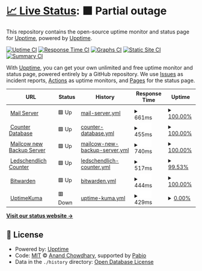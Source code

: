 # [📈 Live Status](https://upptime.github.io/upptime): <!--live status--> **🟧 Partial outage**

This repository contains the open-source uptime monitor and status page for [Upptime](https://upptime.js.org), powered by [Upptime](https://github.com/upptime/upptime).

[![Uptime CI](https://github.com/upptime/upptime/workflows/Uptime%20CI/badge.svg)](https://github.com/upptime/upptime/actions?query=workflow%3A%22Uptime+CI%22)
[![Response Time CI](https://github.com/upptime/upptime/workflows/Response%20Time%20CI/badge.svg)](https://github.com/upptime/upptime/actions?query=workflow%3A%22Response+Time+CI%22)
[![Graphs CI](https://github.com/upptime/upptime/workflows/Graphs%20CI/badge.svg)](https://github.com/upptime/upptime/actions?query=workflow%3A%22Graphs+CI%22)
[![Static Site CI](https://github.com/upptime/upptime/workflows/Static%20Site%20CI/badge.svg)](https://github.com/upptime/upptime/actions?query=workflow%3A%22Static+Site+CI%22)
[![Summary CI](https://github.com/upptime/upptime/workflows/Summary%20CI/badge.svg)](https://github.com/upptime/upptime/actions?query=workflow%3A%22Summary+CI%22)

With [Upptime](https://upptime.js.org), you can get your own unlimited and free uptime monitor and status page, powered entirely by a GitHub repository. We use [Issues](https://github.com/upptime/upptime/issues) as incident reports, [Actions](https://github.com/upptime/upptime/actions) as uptime monitors, and [Pages](https://upptime.github.io/upptime) for the status page.

<!--start: status pages-->
<!-- This summary is generated by Upptime (https://github.com/upptime/upptime) -->
<!-- Do not edit this manually, your changes will be overwritten -->
<!-- prettier-ignore -->
| URL | Status | History | Response Time | Uptime |
| --- | ------ | ------- | ------------- | ------ |
| <img alt="" src="https://icons.duckduckgo.com/ip3/mail.fampopprol.me.ico" height="13"> [Mail Server](https://mail.fampopprol.me) | 🟩 Up | [mail-server.yml](https://github.com/Joinsider/upptime/commits/HEAD/history/mail-server.yml) | <details><summary><img alt="Response time graph" src="./graphs/mail-server/response-time-week.png" height="20"> 661ms</summary><br><a href="https://upptime.github.io/upptime/history/mail-server"><img alt="Response time 672" src="https://img.shields.io/endpoint?url=https%3A%2F%2Fraw.githubusercontent.com%2FJoinsider%2Fupptime%2FHEAD%2Fapi%2Fmail-server%2Fresponse-time.json"></a><br><a href="https://upptime.github.io/upptime/history/mail-server"><img alt="24-hour response time 591" src="https://img.shields.io/endpoint?url=https%3A%2F%2Fraw.githubusercontent.com%2FJoinsider%2Fupptime%2FHEAD%2Fapi%2Fmail-server%2Fresponse-time-day.json"></a><br><a href="https://upptime.github.io/upptime/history/mail-server"><img alt="7-day response time 661" src="https://img.shields.io/endpoint?url=https%3A%2F%2Fraw.githubusercontent.com%2FJoinsider%2Fupptime%2FHEAD%2Fapi%2Fmail-server%2Fresponse-time-week.json"></a><br><a href="https://upptime.github.io/upptime/history/mail-server"><img alt="30-day response time 688" src="https://img.shields.io/endpoint?url=https%3A%2F%2Fraw.githubusercontent.com%2FJoinsider%2Fupptime%2FHEAD%2Fapi%2Fmail-server%2Fresponse-time-month.json"></a><br><a href="https://upptime.github.io/upptime/history/mail-server"><img alt="1-year response time 672" src="https://img.shields.io/endpoint?url=https%3A%2F%2Fraw.githubusercontent.com%2FJoinsider%2Fupptime%2FHEAD%2Fapi%2Fmail-server%2Fresponse-time-year.json"></a></details> | <details><summary><a href="https://upptime.github.io/upptime/history/mail-server">100.00%</a></summary><a href="https://upptime.github.io/upptime/history/mail-server"><img alt="All-time uptime 99.85%" src="https://img.shields.io/endpoint?url=https%3A%2F%2Fraw.githubusercontent.com%2FJoinsider%2Fupptime%2FHEAD%2Fapi%2Fmail-server%2Fuptime.json"></a><br><a href="https://upptime.github.io/upptime/history/mail-server"><img alt="24-hour uptime 100.00%" src="https://img.shields.io/endpoint?url=https%3A%2F%2Fraw.githubusercontent.com%2FJoinsider%2Fupptime%2FHEAD%2Fapi%2Fmail-server%2Fuptime-day.json"></a><br><a href="https://upptime.github.io/upptime/history/mail-server"><img alt="7-day uptime 100.00%" src="https://img.shields.io/endpoint?url=https%3A%2F%2Fraw.githubusercontent.com%2FJoinsider%2Fupptime%2FHEAD%2Fapi%2Fmail-server%2Fuptime-week.json"></a><br><a href="https://upptime.github.io/upptime/history/mail-server"><img alt="30-day uptime 99.94%" src="https://img.shields.io/endpoint?url=https%3A%2F%2Fraw.githubusercontent.com%2FJoinsider%2Fupptime%2FHEAD%2Fapi%2Fmail-server%2Fuptime-month.json"></a><br><a href="https://upptime.github.io/upptime/history/mail-server"><img alt="1-year uptime 99.85%" src="https://img.shields.io/endpoint?url=https%3A%2F%2Fraw.githubusercontent.com%2FJoinsider%2Fupptime%2FHEAD%2Fapi%2Fmail-server%2Fuptime-year.json"></a></details>
| <img alt="" src="https://icons.duckduckgo.com/ip3/ledschendlich-pb.fampopprol.me.ico" height="13"> [Counter Database](https://ledschendlich-pb.fampopprol.me) | 🟩 Up | [counter-database.yml](https://github.com/Joinsider/upptime/commits/HEAD/history/counter-database.yml) | <details><summary><img alt="Response time graph" src="./graphs/counter-database/response-time-week.png" height="20"> 455ms</summary><br><a href="https://upptime.github.io/upptime/history/counter-database"><img alt="Response time 461" src="https://img.shields.io/endpoint?url=https%3A%2F%2Fraw.githubusercontent.com%2FJoinsider%2Fupptime%2FHEAD%2Fapi%2Fcounter-database%2Fresponse-time.json"></a><br><a href="https://upptime.github.io/upptime/history/counter-database"><img alt="24-hour response time 418" src="https://img.shields.io/endpoint?url=https%3A%2F%2Fraw.githubusercontent.com%2FJoinsider%2Fupptime%2FHEAD%2Fapi%2Fcounter-database%2Fresponse-time-day.json"></a><br><a href="https://upptime.github.io/upptime/history/counter-database"><img alt="7-day response time 455" src="https://img.shields.io/endpoint?url=https%3A%2F%2Fraw.githubusercontent.com%2FJoinsider%2Fupptime%2FHEAD%2Fapi%2Fcounter-database%2Fresponse-time-week.json"></a><br><a href="https://upptime.github.io/upptime/history/counter-database"><img alt="30-day response time 477" src="https://img.shields.io/endpoint?url=https%3A%2F%2Fraw.githubusercontent.com%2FJoinsider%2Fupptime%2FHEAD%2Fapi%2Fcounter-database%2Fresponse-time-month.json"></a><br><a href="https://upptime.github.io/upptime/history/counter-database"><img alt="1-year response time 461" src="https://img.shields.io/endpoint?url=https%3A%2F%2Fraw.githubusercontent.com%2FJoinsider%2Fupptime%2FHEAD%2Fapi%2Fcounter-database%2Fresponse-time-year.json"></a></details> | <details><summary><a href="https://upptime.github.io/upptime/history/counter-database">100.00%</a></summary><a href="https://upptime.github.io/upptime/history/counter-database"><img alt="All-time uptime 99.98%" src="https://img.shields.io/endpoint?url=https%3A%2F%2Fraw.githubusercontent.com%2FJoinsider%2Fupptime%2FHEAD%2Fapi%2Fcounter-database%2Fuptime.json"></a><br><a href="https://upptime.github.io/upptime/history/counter-database"><img alt="24-hour uptime 100.00%" src="https://img.shields.io/endpoint?url=https%3A%2F%2Fraw.githubusercontent.com%2FJoinsider%2Fupptime%2FHEAD%2Fapi%2Fcounter-database%2Fuptime-day.json"></a><br><a href="https://upptime.github.io/upptime/history/counter-database"><img alt="7-day uptime 100.00%" src="https://img.shields.io/endpoint?url=https%3A%2F%2Fraw.githubusercontent.com%2FJoinsider%2Fupptime%2FHEAD%2Fapi%2Fcounter-database%2Fuptime-week.json"></a><br><a href="https://upptime.github.io/upptime/history/counter-database"><img alt="30-day uptime 99.94%" src="https://img.shields.io/endpoint?url=https%3A%2F%2Fraw.githubusercontent.com%2FJoinsider%2Fupptime%2FHEAD%2Fapi%2Fcounter-database%2Fuptime-month.json"></a><br><a href="https://upptime.github.io/upptime/history/counter-database"><img alt="1-year uptime 99.98%" src="https://img.shields.io/endpoint?url=https%3A%2F%2Fraw.githubusercontent.com%2FJoinsider%2Fupptime%2FHEAD%2Fapi%2Fcounter-database%2Fuptime-year.json"></a></details>
| <img alt="" src="https://icons.duckduckgo.com/ip3/backup-mail.fampopprol.me.ico" height="13"> [Mailcow new Backup Server](https://backup-mail.fampopprol.me) | 🟩 Up | [mailcow-new-backup-server.yml](https://github.com/Joinsider/upptime/commits/HEAD/history/mailcow-new-backup-server.yml) | <details><summary><img alt="Response time graph" src="./graphs/mailcow-new-backup-server/response-time-week.png" height="20"> 740ms</summary><br><a href="https://upptime.github.io/upptime/history/mailcow-new-backup-server"><img alt="Response time 1310" src="https://img.shields.io/endpoint?url=https%3A%2F%2Fraw.githubusercontent.com%2FJoinsider%2Fupptime%2FHEAD%2Fapi%2Fmailcow-new-backup-server%2Fresponse-time.json"></a><br><a href="https://upptime.github.io/upptime/history/mailcow-new-backup-server"><img alt="24-hour response time 728" src="https://img.shields.io/endpoint?url=https%3A%2F%2Fraw.githubusercontent.com%2FJoinsider%2Fupptime%2FHEAD%2Fapi%2Fmailcow-new-backup-server%2Fresponse-time-day.json"></a><br><a href="https://upptime.github.io/upptime/history/mailcow-new-backup-server"><img alt="7-day response time 740" src="https://img.shields.io/endpoint?url=https%3A%2F%2Fraw.githubusercontent.com%2FJoinsider%2Fupptime%2FHEAD%2Fapi%2Fmailcow-new-backup-server%2Fresponse-time-week.json"></a><br><a href="https://upptime.github.io/upptime/history/mailcow-new-backup-server"><img alt="30-day response time 772" src="https://img.shields.io/endpoint?url=https%3A%2F%2Fraw.githubusercontent.com%2FJoinsider%2Fupptime%2FHEAD%2Fapi%2Fmailcow-new-backup-server%2Fresponse-time-month.json"></a><br><a href="https://upptime.github.io/upptime/history/mailcow-new-backup-server"><img alt="1-year response time 1310" src="https://img.shields.io/endpoint?url=https%3A%2F%2Fraw.githubusercontent.com%2FJoinsider%2Fupptime%2FHEAD%2Fapi%2Fmailcow-new-backup-server%2Fresponse-time-year.json"></a></details> | <details><summary><a href="https://upptime.github.io/upptime/history/mailcow-new-backup-server">100.00%</a></summary><a href="https://upptime.github.io/upptime/history/mailcow-new-backup-server"><img alt="All-time uptime 98.84%" src="https://img.shields.io/endpoint?url=https%3A%2F%2Fraw.githubusercontent.com%2FJoinsider%2Fupptime%2FHEAD%2Fapi%2Fmailcow-new-backup-server%2Fuptime.json"></a><br><a href="https://upptime.github.io/upptime/history/mailcow-new-backup-server"><img alt="24-hour uptime 100.00%" src="https://img.shields.io/endpoint?url=https%3A%2F%2Fraw.githubusercontent.com%2FJoinsider%2Fupptime%2FHEAD%2Fapi%2Fmailcow-new-backup-server%2Fuptime-day.json"></a><br><a href="https://upptime.github.io/upptime/history/mailcow-new-backup-server"><img alt="7-day uptime 100.00%" src="https://img.shields.io/endpoint?url=https%3A%2F%2Fraw.githubusercontent.com%2FJoinsider%2Fupptime%2FHEAD%2Fapi%2Fmailcow-new-backup-server%2Fuptime-week.json"></a><br><a href="https://upptime.github.io/upptime/history/mailcow-new-backup-server"><img alt="30-day uptime 100.00%" src="https://img.shields.io/endpoint?url=https%3A%2F%2Fraw.githubusercontent.com%2FJoinsider%2Fupptime%2FHEAD%2Fapi%2Fmailcow-new-backup-server%2Fuptime-month.json"></a><br><a href="https://upptime.github.io/upptime/history/mailcow-new-backup-server"><img alt="1-year uptime 98.84%" src="https://img.shields.io/endpoint?url=https%3A%2F%2Fraw.githubusercontent.com%2FJoinsider%2Fupptime%2FHEAD%2Fapi%2Fmailcow-new-backup-server%2Fuptime-year.json"></a></details>
| <img alt="" src="https://icons.duckduckgo.com/ip3/letschendlich.website.ico" height="13"> [Ledschendlich Counter](https://letschendlich.website) | 🟩 Up | [ledschendlich-counter.yml](https://github.com/Joinsider/upptime/commits/HEAD/history/ledschendlich-counter.yml) | <details><summary><img alt="Response time graph" src="./graphs/ledschendlich-counter/response-time-week.png" height="20"> 517ms</summary><br><a href="https://upptime.github.io/upptime/history/ledschendlich-counter"><img alt="Response time 410" src="https://img.shields.io/endpoint?url=https%3A%2F%2Fraw.githubusercontent.com%2FJoinsider%2Fupptime%2FHEAD%2Fapi%2Fledschendlich-counter%2Fresponse-time.json"></a><br><a href="https://upptime.github.io/upptime/history/ledschendlich-counter"><img alt="24-hour response time 133" src="https://img.shields.io/endpoint?url=https%3A%2F%2Fraw.githubusercontent.com%2FJoinsider%2Fupptime%2FHEAD%2Fapi%2Fledschendlich-counter%2Fresponse-time-day.json"></a><br><a href="https://upptime.github.io/upptime/history/ledschendlich-counter"><img alt="7-day response time 517" src="https://img.shields.io/endpoint?url=https%3A%2F%2Fraw.githubusercontent.com%2FJoinsider%2Fupptime%2FHEAD%2Fapi%2Fledschendlich-counter%2Fresponse-time-week.json"></a><br><a href="https://upptime.github.io/upptime/history/ledschendlich-counter"><img alt="30-day response time 287" src="https://img.shields.io/endpoint?url=https%3A%2F%2Fraw.githubusercontent.com%2FJoinsider%2Fupptime%2FHEAD%2Fapi%2Fledschendlich-counter%2Fresponse-time-month.json"></a><br><a href="https://upptime.github.io/upptime/history/ledschendlich-counter"><img alt="1-year response time 410" src="https://img.shields.io/endpoint?url=https%3A%2F%2Fraw.githubusercontent.com%2FJoinsider%2Fupptime%2FHEAD%2Fapi%2Fledschendlich-counter%2Fresponse-time-year.json"></a></details> | <details><summary><a href="https://upptime.github.io/upptime/history/ledschendlich-counter">99.53%</a></summary><a href="https://upptime.github.io/upptime/history/ledschendlich-counter"><img alt="All-time uptime 99.84%" src="https://img.shields.io/endpoint?url=https%3A%2F%2Fraw.githubusercontent.com%2FJoinsider%2Fupptime%2FHEAD%2Fapi%2Fledschendlich-counter%2Fuptime.json"></a><br><a href="https://upptime.github.io/upptime/history/ledschendlich-counter"><img alt="24-hour uptime 100.00%" src="https://img.shields.io/endpoint?url=https%3A%2F%2Fraw.githubusercontent.com%2FJoinsider%2Fupptime%2FHEAD%2Fapi%2Fledschendlich-counter%2Fuptime-day.json"></a><br><a href="https://upptime.github.io/upptime/history/ledschendlich-counter"><img alt="7-day uptime 99.53%" src="https://img.shields.io/endpoint?url=https%3A%2F%2Fraw.githubusercontent.com%2FJoinsider%2Fupptime%2FHEAD%2Fapi%2Fledschendlich-counter%2Fuptime-week.json"></a><br><a href="https://upptime.github.io/upptime/history/ledschendlich-counter"><img alt="30-day uptime 99.86%" src="https://img.shields.io/endpoint?url=https%3A%2F%2Fraw.githubusercontent.com%2FJoinsider%2Fupptime%2FHEAD%2Fapi%2Fledschendlich-counter%2Fuptime-month.json"></a><br><a href="https://upptime.github.io/upptime/history/ledschendlich-counter"><img alt="1-year uptime 99.84%" src="https://img.shields.io/endpoint?url=https%3A%2F%2Fraw.githubusercontent.com%2FJoinsider%2Fupptime%2FHEAD%2Fapi%2Fledschendlich-counter%2Fuptime-year.json"></a></details>
| <img alt="" src="https://icons.duckduckgo.com/ip3/bitwarden.fampopprol.me.ico" height="13"> [Bitwarden](https://bitwarden.fampopprol.me) | 🟩 Up | [bitwarden.yml](https://github.com/Joinsider/upptime/commits/HEAD/history/bitwarden.yml) | <details><summary><img alt="Response time graph" src="./graphs/bitwarden/response-time-week.png" height="20"> 444ms</summary><br><a href="https://upptime.github.io/upptime/history/bitwarden"><img alt="Response time 466" src="https://img.shields.io/endpoint?url=https%3A%2F%2Fraw.githubusercontent.com%2FJoinsider%2Fupptime%2FHEAD%2Fapi%2Fbitwarden%2Fresponse-time.json"></a><br><a href="https://upptime.github.io/upptime/history/bitwarden"><img alt="24-hour response time 335" src="https://img.shields.io/endpoint?url=https%3A%2F%2Fraw.githubusercontent.com%2FJoinsider%2Fupptime%2FHEAD%2Fapi%2Fbitwarden%2Fresponse-time-day.json"></a><br><a href="https://upptime.github.io/upptime/history/bitwarden"><img alt="7-day response time 444" src="https://img.shields.io/endpoint?url=https%3A%2F%2Fraw.githubusercontent.com%2FJoinsider%2Fupptime%2FHEAD%2Fapi%2Fbitwarden%2Fresponse-time-week.json"></a><br><a href="https://upptime.github.io/upptime/history/bitwarden"><img alt="30-day response time 474" src="https://img.shields.io/endpoint?url=https%3A%2F%2Fraw.githubusercontent.com%2FJoinsider%2Fupptime%2FHEAD%2Fapi%2Fbitwarden%2Fresponse-time-month.json"></a><br><a href="https://upptime.github.io/upptime/history/bitwarden"><img alt="1-year response time 466" src="https://img.shields.io/endpoint?url=https%3A%2F%2Fraw.githubusercontent.com%2FJoinsider%2Fupptime%2FHEAD%2Fapi%2Fbitwarden%2Fresponse-time-year.json"></a></details> | <details><summary><a href="https://upptime.github.io/upptime/history/bitwarden">100.00%</a></summary><a href="https://upptime.github.io/upptime/history/bitwarden"><img alt="All-time uptime 86.52%" src="https://img.shields.io/endpoint?url=https%3A%2F%2Fraw.githubusercontent.com%2FJoinsider%2Fupptime%2FHEAD%2Fapi%2Fbitwarden%2Fuptime.json"></a><br><a href="https://upptime.github.io/upptime/history/bitwarden"><img alt="24-hour uptime 100.00%" src="https://img.shields.io/endpoint?url=https%3A%2F%2Fraw.githubusercontent.com%2FJoinsider%2Fupptime%2FHEAD%2Fapi%2Fbitwarden%2Fuptime-day.json"></a><br><a href="https://upptime.github.io/upptime/history/bitwarden"><img alt="7-day uptime 100.00%" src="https://img.shields.io/endpoint?url=https%3A%2F%2Fraw.githubusercontent.com%2FJoinsider%2Fupptime%2FHEAD%2Fapi%2Fbitwarden%2Fuptime-week.json"></a><br><a href="https://upptime.github.io/upptime/history/bitwarden"><img alt="30-day uptime 99.94%" src="https://img.shields.io/endpoint?url=https%3A%2F%2Fraw.githubusercontent.com%2FJoinsider%2Fupptime%2FHEAD%2Fapi%2Fbitwarden%2Fuptime-month.json"></a><br><a href="https://upptime.github.io/upptime/history/bitwarden"><img alt="1-year uptime 86.52%" src="https://img.shields.io/endpoint?url=https%3A%2F%2Fraw.githubusercontent.com%2FJoinsider%2Fupptime%2FHEAD%2Fapi%2Fbitwarden%2Fuptime-year.json"></a></details>
| <img alt="" src="https://icons.duckduckgo.com/ip3/uptime1.fampopprol.me.ico" height="13"> [UptimeKuma](https://uptime1.fampopprol.me) | 🟥 Down | [uptime-kuma.yml](https://github.com/Joinsider/upptime/commits/HEAD/history/uptime-kuma.yml) | <details><summary><img alt="Response time graph" src="./graphs/uptime-kuma/response-time-week.png" height="20"> 429ms</summary><br><a href="https://upptime.github.io/upptime/history/uptime-kuma"><img alt="Response time 466" src="https://img.shields.io/endpoint?url=https%3A%2F%2Fraw.githubusercontent.com%2FJoinsider%2Fupptime%2FHEAD%2Fapi%2Fuptime-kuma%2Fresponse-time.json"></a><br><a href="https://upptime.github.io/upptime/history/uptime-kuma"><img alt="24-hour response time 356" src="https://img.shields.io/endpoint?url=https%3A%2F%2Fraw.githubusercontent.com%2FJoinsider%2Fupptime%2FHEAD%2Fapi%2Fuptime-kuma%2Fresponse-time-day.json"></a><br><a href="https://upptime.github.io/upptime/history/uptime-kuma"><img alt="7-day response time 429" src="https://img.shields.io/endpoint?url=https%3A%2F%2Fraw.githubusercontent.com%2FJoinsider%2Fupptime%2FHEAD%2Fapi%2Fuptime-kuma%2Fresponse-time-week.json"></a><br><a href="https://upptime.github.io/upptime/history/uptime-kuma"><img alt="30-day response time 462" src="https://img.shields.io/endpoint?url=https%3A%2F%2Fraw.githubusercontent.com%2FJoinsider%2Fupptime%2FHEAD%2Fapi%2Fuptime-kuma%2Fresponse-time-month.json"></a><br><a href="https://upptime.github.io/upptime/history/uptime-kuma"><img alt="1-year response time 466" src="https://img.shields.io/endpoint?url=https%3A%2F%2Fraw.githubusercontent.com%2FJoinsider%2Fupptime%2FHEAD%2Fapi%2Fuptime-kuma%2Fresponse-time-year.json"></a></details> | <details><summary><a href="https://upptime.github.io/upptime/history/uptime-kuma">0.00%</a></summary><a href="https://upptime.github.io/upptime/history/uptime-kuma"><img alt="All-time uptime 0.00%" src="https://img.shields.io/endpoint?url=https%3A%2F%2Fraw.githubusercontent.com%2FJoinsider%2Fupptime%2FHEAD%2Fapi%2Fuptime-kuma%2Fuptime.json"></a><br><a href="https://upptime.github.io/upptime/history/uptime-kuma"><img alt="24-hour uptime 0.00%" src="https://img.shields.io/endpoint?url=https%3A%2F%2Fraw.githubusercontent.com%2FJoinsider%2Fupptime%2FHEAD%2Fapi%2Fuptime-kuma%2Fuptime-day.json"></a><br><a href="https://upptime.github.io/upptime/history/uptime-kuma"><img alt="7-day uptime 0.00%" src="https://img.shields.io/endpoint?url=https%3A%2F%2Fraw.githubusercontent.com%2FJoinsider%2Fupptime%2FHEAD%2Fapi%2Fuptime-kuma%2Fuptime-week.json"></a><br><a href="https://upptime.github.io/upptime/history/uptime-kuma"><img alt="30-day uptime 1.38%" src="https://img.shields.io/endpoint?url=https%3A%2F%2Fraw.githubusercontent.com%2FJoinsider%2Fupptime%2FHEAD%2Fapi%2Fuptime-kuma%2Fuptime-month.json"></a><br><a href="https://upptime.github.io/upptime/history/uptime-kuma"><img alt="1-year uptime 0.00%" src="https://img.shields.io/endpoint?url=https%3A%2F%2Fraw.githubusercontent.com%2FJoinsider%2Fupptime%2FHEAD%2Fapi%2Fuptime-kuma%2Fuptime-year.json"></a></details>

<!--end: status pages-->

[**Visit our status website →**](https://upptime.github.io/upptime)

## 📄 License

- Powered by: [Upptime](https://github.com/upptime/upptime)
- Code: [MIT](./LICENSE) © [Anand Chowdhary](https://anandchowdhary.com), supported by [Pabio](https://pabio.com)
- Data in the `./history` directory: [Open Database License](https://opendatacommons.org/licenses/odbl/1-0/)
